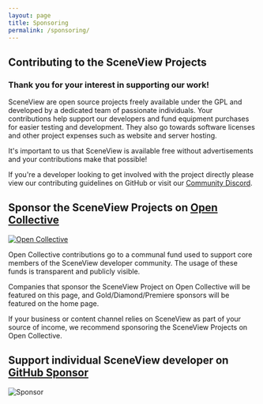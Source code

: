 ```yaml
---
layout: page
title: Sponsoring
permalink: /sponsoring/
---
```


## Contributing to the SceneView Projects

### Thank you for your interest in supporting our work!

SceneView are open source projects freely available under the GPL and developed by a dedicated team of passionate individuals.
Your contributions help support our developers and fund equipment purchases for easier testing and development.
They also go towards software licenses and other project expenses such as website and server hosting.

It's important to us that SceneView is available free without advertisements and your contributions make that possible!

If you're a developer looking to get involved with the project directly please view our contributing guidelines on GitHub or visit our [Community Discord](https://discord.gg/UbNDDBTNqb).

## Sponsor the SceneView Projects on [Open Collective](https://opencollective.com/sceneview/contribute)

[![Open Collective](https://obsproject.com/media/pages/contribute/60c430675b-1618091058/oc_contribute_button.png)](https://opencollective.com/sceneview/contribute)

Open Collective contributions go to a communal fund used to support core members of the SceneView developer community. The usage of these funds is transparent and publicly visible.

Companies that sponsor the SceneView Project on Open Collective will be featured on this page, and Gold/Diamond/Premiere sponsors will be featured on the home page.

If your business or content channel relies on SceneView as part of your source of income, we recommend sponsoring the SceneView Projects on Open Collective.


## Support individual SceneView developer on [GitHub Sponsor](https://github.com/sponsors/ThomasGorisse?o=esc)

![Sponsor](https://github.githubassets.com/images/modules/site/social-cards/sponsors.jpg)

